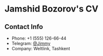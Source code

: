 # Jamshid Bozorov's CV

## Contact Info
* Phone: +1 (555) 126-66-44
* Telegram: [@Jimmy](https://t.me/jimmy)
* Company: Weltlink, Tashkent 

